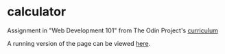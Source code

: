 # calculator
Assignment in "Web Development 101" from The Odin Project's  [curriculum](https://www.theodinproject.com/courses/web-development-101/lessons/calculator)

A running version of the page can be viewed [here](https://c-tothe-k.github.io/calculator/).
